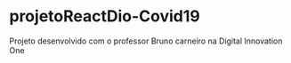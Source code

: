 # projetoReactDio-Covid19
Projeto desenvolvido com o professor Bruno carneiro na Digital Innovation One
